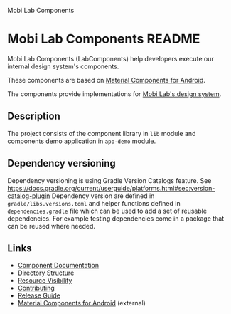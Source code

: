 Mobi Lab Components

# Mobi Lab Components README

Mobi Lab Components (LabComponents) help developers execute our internal design system's components.

These components are based on [Material Components for Android](https://github.com/material-components/material-components-android).

The components provide implementations for [Mobi Lab's design system](https://www.figma.com/file/gxt4iyWGyliILJSOCLXonl/P42-design-system-template-(Duplicate-this!)).

## Description

The project consists of the component library in `lib` module and components demo application in `app-demo` module.

## Dependency versioning

Dependency versioning is using Gradle Version Catalogs feature. See https://docs.gradle.org/current/userguide/platforms.html#sec:version-catalog-plugin
Dependency version are defined in `gradle/libs.versions.toml` and helper functions defined in `dependencies.gradle` file which can be used to add a set of reusable dependencies. For example testing dependencies come in a package that can be reused where needed.

## Links

- [Component Documentation](docs/main.md)
- [Directory Structure](docs/directory_structure.md)
- [Resource Visibility](docs/resource_visibility.md)
- [Contributing](docs/contributing.md)
- [Release Guide](docs/release_guide.md)
- [Material Components for Android](https://github.com/material-components/material-components-android) (external)
